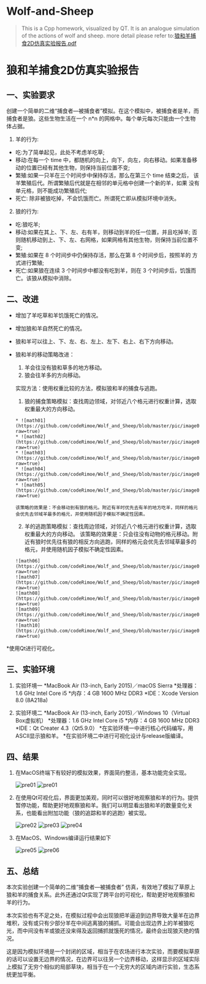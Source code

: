 # Wolf-and-Sheep

> This is a Cpp homework, visualized by QT. It is an analogue simulation of the actions of wolf and sheep.
> more detail please refer to:[狼和羊捕食2D仿真实验报告.pdf](https://github.com/codeRimoe/Wolf_and_Sheep/blob/master/%E7%8B%BC%E5%92%8C%E7%BE%8A%E6%8D%95%E9%A3%9F2D%E4%BB%BF%E7%9C%9F%E5%AE%9E%E9%AA%8C%E6%8A%A5%E5%91%8A.pdf)

# 狼和羊捕食2D仿真实验报告

## 一、实验要求

创建一个简单的二维“捕食者—被捕食者”模拟。在这个模拟中，被捕食者是羊，而捕食者是狼。这些生物生活在一个 n*n 的网格中。每个单元每次只能由一个生物体占据。

1. 羊的行为:
  * 吃:为了简单起见，此处不考虑羊吃草;
  * 移动:在每一个 time 中，都随机的向上，向下，向左，向右移动。如果准备移动的位置已经有其他生物，则保持当前位置不变;
  * 繁殖:如果一只羊在三个时间步中保持存活，那么在第三个 time 结束之后， 该羊繁殖后代。所谓繁殖后代就是在相邻的单元格中创建一个新的羊，如果 没有单元格，则不能成功繁殖后代;
  * 死亡: 除非被狼吃掉，不会饥饿而亡。所谓死亡即从模拟环境中消失。

2. 狼的行为:
  * 吃:狼吃羊;
  * 移动:如果在其上、下、左、右有羊，则移动到羊的任一位置，并且吃掉羊; 否则随机移动到上、下、左、右网格，如果网格有其他生物，则保持当前位置不变;
  * 繁殖:如果在 8 个时间步中仍保持存活，那么在第 8 个时间步后，按照羊的 方式进行繁殖;
  * 死亡:如果狼在连续 3 个时间步中都没有吃到羊，则在 3 个时间步后，饥饿而亡。该狼从模拟中消除。

## 二、改进

* 增加了羊吃草和羊饥饿死亡的情况。
* 增加狼和羊自然死亡的情况。
* 狼和羊可以往上、下、左、右、左上、左下、右上、右下方向移动。
* 狼和羊的移动策略改进：
  1. 羊会往没有狼和草多的地方移动。
  2. 狼会往羊多的方向移动。

  实现方法：使用权重比较的方法，模拟狼和羊的捕食与逃跑。
    1. 狼的捕食策略模拟：查找周边领域，对邻近八个格元进行权重计算，选取权重最大的方向移动。
    
      * ![math01](https://github.com/codeRimoe/Wolf_and_Sheep/blob/master/pic/image001.png?raw=true)
      * ![math02](https://github.com/codeRimoe/Wolf_and_Sheep/blob/master/pic/image002.png?raw=true)
      * ![math03](https://github.com/codeRimoe/Wolf_and_Sheep/blob/master/pic/image003.png?raw=true)
      * ![math04](https://github.com/codeRimoe/Wolf_and_Sheep/blob/master/pic/image004.png?raw=true)
      * ![math05](https://github.com/codeRimoe/Wolf_and_Sheep/blob/master/pic/image005.png?raw=true)

      该策略的效果是：不会移动到有狼的格元。附近有羊时优先去有羊的地方吃羊，同样的格元会优先去邻域羊最多的格元，并使用随机因子模拟不确定性因素。

    2. 羊的逃跑策略模拟：查找周边领域，对邻近八个格元进行权重计算，选取权重最大的方向移动。
      该策略的效果是：只会往没有动物的格元移动。附近有狼时优先往有狼的相反方向逃跑，同样的格元会优先去邻域草最多的格元，并使用随机因子模拟不确定性因素。

      ![math06](https://github.com/codeRimoe/Wolf_and_Sheep/blob/master/pic/image006.png?raw=true)
      ![math07](https://github.com/codeRimoe/Wolf_and_Sheep/blob/master/pic/image007.png?raw=true)
      ![math08](https://github.com/codeRimoe/Wolf_and_Sheep/blob/master/pic/image008.png?raw=true)
      ![math09](https://github.com/codeRimoe/Wolf_and_Sheep/blob/master/pic/image009.png?raw=true)
      ![math10](https://github.com/codeRimoe/Wolf_and_Sheep/blob/master/pic/image010.png?raw=true)

*使用Qt进行可视化。

## 三、实验环境

1. 实验环境一
    *MacBook Air (13-inch, Early 2015)／macOS Sierra
    *处理器：1.6 GHz Intel Core i5
    *内存：4 GB 1600 MHz DDR3
    *IDE：Xcode Version 8.0 (8A218a)

2. 实验环境二
    *MacBook Air (13-inch, Early 2015)／Windows 10（Virtual Box虚拟机）
    *处理器：1.6 GHz Intel Core i5
    *内存：4 GB 1600 MHz DDR3
    *IDE：Qt Creater 4.3（Qt5.9.0）
    *在实验环境一中进行核心代码编写，用ASCII显示狼和羊。
    *在实验环境二中进行可视化设计与release版编译。

## 四、结果

1. 在MacOS终端下有较好的模拟效果，界面简约整洁，基本功能完全实现。

      ![pre01](https://github.com/codeRimoe/Wolf_and_Sheep/blob/master/pic/image012.png?raw=true)
      ![pre01](https://github.com/codeRimoe/Wolf_and_Sheep/blob/master/pic/image014.png?raw=true)


2. 在使用Qt可视化后，界面更加美观，同时可以很好地观察狼和羊的行为。提供暂停功能，帮助更好地观察狼和羊。我们可以明显看出狼和羊的数量变化关系，也能看出附加功能（狼的追踪和羊的逃跑）被实现。

      ![pre02](https://github.com/codeRimoe/Wolf_and_Sheep/blob/master/pic/image015.png?raw=true)
      ![pre03](https://github.com/codeRimoe/Wolf_and_Sheep/blob/master/pic/image016.png?raw=true)
      ![pre04](https://github.com/codeRimoe/Wolf_and_Sheep/blob/master/pic/image018.png?raw=true)

3. 在MacOS、Windows编译运行结果如下

      ![pre05](https://github.com/codeRimoe/Wolf_and_Sheep/blob/master/pic/image019.png?raw=true)
      ![pre06](https://github.com/codeRimoe/Wolf_and_Sheep/blob/master/pic/image020.png?raw=true)

## 五、总结

本次实验创建一个简单的二维“捕食者—被捕食者” 仿真，有效地了模拟了草原上狼和羊的捕食关系。此外还通过Qt实现了跨平台的可视化，帮助更好地观察狼和羊的行为。

本次实验也有不足之处，在模拟过程中会出现狼把羊逼迫到边界导致大量羊在边界堆积，没有或只有少部分羊在中间逃离狼的捕抓。可能会出现边界上的羊被狼吃光，而中间没有羊或狼还没来得及返回捕抓就饿死的情况，最终会出现狼灭绝的情况。

这是因为模拟环境是一个封闭的区域，相当于在农场进行本次实验，而要模拟草原的话可以设置无边界的情况，在边界可以往另一个边界移动，这样显示的区域实际上模拟了无穷个相似的局部草块，相当于在一个无穷大的区域内进行实验，生态系统更加平衡。
